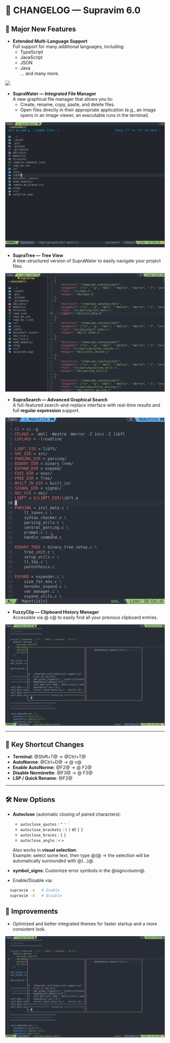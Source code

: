 # 📜 CHANGELOG — Supravim 6.0

## 🚀 Major New Features
- **Extended Multi-Language Support**  
  Full support for many additional languages, including:
  - TypeScript
  - JavaScript
  - JSON
  - Java  
  … and many more.

<img src="readme_img/vala-support.git">

- **SupraWater — Integrated File Manager**  
  A new graphical file manager that allows you to:
  - Create, rename, copy, paste, and delete files.
  - Open files directly in their appropriate application (e.g., an image opens in an image viewer, an executable runs in the terminal).

<img src="readme_img/suprawater.gif">

- **SupraTree — Tree View**  
  A tree-structured version of SupraWater to easily navigate your project files.

<img src="readme_img/supratree.png">

- **SupraSearch — Advanced Graphical Search**  
  A full-featured search-and-replace interface with real-time results and full **regular expression** support.

<img src="readme_img/suprasearch.gif">

- **FuzzyClip — Clipboard History Manager**  
  Accessible via @<space> c@ to easily find all your previous clipboard entries.

<img src="readme_img/fuzzyclip.png">

---

## 🎯 Key Shortcut Changes
- **Terminal**: @Shift+T@ → @Ctrl+T@
- **AutoNorme**: @Ctrl+D@ → @<space> v@
- **Enable AutoNorme**: @F2@ → @<space> F2@
- **Disable Norminette**: @F3@ → @<space> F3@
- **LSP / Quick Rename**: @F2@

---

## 🛠 New Options
- **Autoclose** (automatic closing of paired characters):
  - `autoclose_quotes` : `"` `'` `` ` ``
  - `autoclose_brackets` : `(` `)` et `[` `]`
  - `autoclose_braces` : `{` `}`
  - `autoclose_angle` : `<` `>`

  Also works in **visual selection**:  
  Example: select some text, then type @(@ → the selection will be automatically surrounded with @(...)@.

- **symbol_signs**: Customize error symbols in the @signcolumn@.

- Enable/Disable via:

```bash
  supravim -e   # Enable
  supravim -d   # Disable
```

## 🎨 Improvements

- Optimized and better integrated themes for faster startup and a more consistent look.

<img src="readme_img/fuzzyclip.png">
